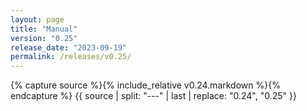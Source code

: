 ```yaml
---
layout: page
title: "Manual"
version: "0.25"
release_date: "2023-09-19"
permalink: /releases/v0.25/
---
```


{% capture source %}{% include_relative v0.24.markdown %}{% endcapture %}
{{ source | split: "---" | last | replace: "0.24", "0.25" }}
